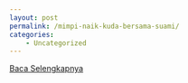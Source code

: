```yaml
---
layout: post
permalink: /mimpi-naik-kuda-bersama-suami/
categories:
    - Uncategorized
---
```


[Baca Selengkapnya](/10)